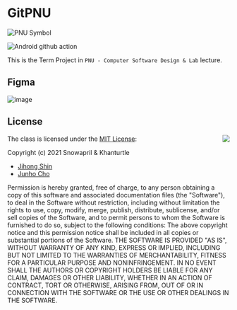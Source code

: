 # GitPNU

![PNU Symbol](https://www.pusan.ac.kr/_contents/kor/_Img/07Intro/ui05.jpg)

![Android github action](https://github.com/Snowapril/pnu-software-term/actions/workflows/android-ci.yml/badge.svg?branch=main)

This is the Term Project in `PNU - Computer Software Design & Lab` lecture.

## Figma
![image](https://user-images.githubusercontent.com/24654975/117912308-3da9ec80-b31a-11eb-8c52-264c122f2a2b.png)

## License
<img align="right" src="http://opensource.org/trademarks/opensource/OSI-Approved-License-100x137.png">

The class is licensed under the [MIT License](http://opensource.org/licenses/MIT):

Copyright (c) 2021 Snowapril & Khanturtle
*   [Jihong Shin](https://github.com/Snowapril)
*   [Junho Cho](https://github.com/khanturtle)

Permission is hereby granted, free of charge, to any person obtaining a copy of this software and associated documentation files (the "Software"), to deal in the Software without restriction, including without limitation the rights to use, copy, modify, merge, publish, distribute, sublicense, and/or sell copies of the Software, and to permit persons to whom the Software is furnished to do so, subject to the following conditions:
The above copyright notice and this permission notice shall be included in all copies or substantial portions of the Software.
THE SOFTWARE IS PROVIDED "AS IS", WITHOUT WARRANTY OF ANY KIND, EXPRESS OR IMPLIED, INCLUDING BUT NOT LIMITED TO THE WARRANTIES OF MERCHANTABILITY, FITNESS FOR A PARTICULAR PURPOSE AND NONINFRINGEMENT. IN NO EVENT SHALL THE AUTHORS OR COPYRIGHT HOLDERS BE LIABLE FOR ANY CLAIM, DAMAGES OR OTHER LIABILITY, WHETHER IN AN ACTION OF CONTRACT, TORT OR OTHERWISE, ARISING FROM, OUT OF OR IN CONNECTION WITH THE SOFTWARE OR THE USE OR OTHER DEALINGS IN THE SOFTWARE.
